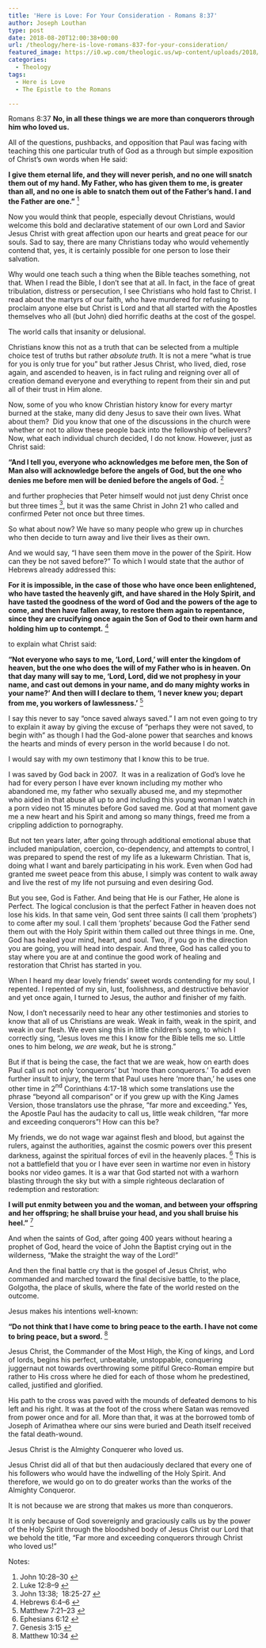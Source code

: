```yaml
---
title: 'Here is Love: For Your Consideration - Romans 8:37'
author: Joseph Louthan
type: post
date: 2018-08-20T12:00:38+00:00
url: /theology/here-is-love-romans-837-for-your-consideration/
featured_image: https://i0.wp.com/theologic.us/wp-content/uploads/2018/08/MV5BMTI2OTA1MTEzMV5BMl5BanBnXkFtZTcwMzg1NTIyMw@@._V1_SX1777_CR001777927_AL_.jpg?resize=825%2C510
categories:
  - Theology
tags:
  - Here is Love
  - The Epistle to the Romans

---
```

<p class="p1">
  Romans 8:37<i> </i><b>No, in all these things we are more than conquerors through him who loved us.</b>
</p>

<p class="p1">
  All of the questions, pushbacks, and opposition that Paul was facing with teaching this one particular truth of God as a through but simple exposition of Christ’s own words when He said:
</p>

<p class="p1">
  <b>I give them eternal life, and they will never perish, and no one will snatch them out of my hand. </b><i> </i><b>My Father, who has given them to me, is greater than all, and no one is able to snatch them out of the Father’s hand. </b><i> </i><b>I and the Father are one.”</b> <a class="simple-footnote" title="John 10:28–30" id="return-note-3850-1" href="#note-3850-1"><sup>1</sup></a>
</p>

<p class="p1">
  Now you would think that people, especially devout Christians, would welcome this bold and declarative statement of our own Lord and Savior Jesus Christ with great affection upon our hearts and great peace for our souls. Sad to say, there are many Christians today who would vehemently contend that, yes, it is certainly possible for one person to lose their salvation.
</p>

<p class="p1">
  Why would one teach such a thing when the Bible teaches something, not that. When I read the Bible, I don’t see that at all. In fact, in the face of great tribulation, distress or persecution, I see Christians who hold fast to Christ. I read about the martyrs of our faith, who have murdered for refusing to proclaim anyone else but Christ is Lord and that all started with the Apostles themselves who all (but John) died horrific deaths at the cost of the gospel.
</p>

<p class="p1">
  The world calls that insanity or delusional.
</p>

<p class="p1">
  Christians know this not as a truth that can be selected from a multiple choice test of truths but rather <i>absolute truth.</i> It is not a mere “what is true for you is only true for you” but rather Jesus Christ, who lived, died, rose again, and ascended to heaven, is in fact ruling and reigning over all of creation demand everyone and everything to repent from their sin and put all of their trust in Him alone.
</p>

<p class="p1">
  Now, some of you who know Christian history know for every martyr burned at the stake, many did deny Jesus to save their own lives. What about them?<span class="Apple-converted-space">  </span>Did you know that one of the discussions in the church were whether or not to allow these people back into the fellowship of believers? Now, what each individual church decided, I do not know. However, just as Christ said:
</p>

<p class="p1">
  <b>“And I tell you, everyone who acknowledges me before men, the Son of Man also will acknowledge before the angels of God, </b><i> </i><b>but the one who denies me before men will be denied before the angels of God.</b> <a class="simple-footnote" title="Luke 12:8–9" id="return-note-3850-2" href="#note-3850-2"><sup>2</sup></a>
</p>

<p class="p1">
  and further prophecies that Peter himself would not just deny Christ once but three times <a class="simple-footnote" title="John 13:38;  18:25-27" id="return-note-3850-3" href="#note-3850-3"><sup>3</sup></a>, but it was the same Christ in John 21 who called and confirmed Peter not once but three times.
</p>

<p class="p1">
  So what about now? We have so many people who grew up in churches who then decide to turn away and live their lives as their own.
</p>

<p class="p1">
  And we would say, “I have seen them move in the power of the Spirit. How can they be not saved before?” To which I would state that the author of Hebrews already addressed this:
</p>

<p class="p1">
  <b>For it is impossible, in the case of those who have once been enlightened, who have tasted the heavenly gift, and have shared in the Holy Spirit, </b><i> </i><b>and have tasted the goodness of the word of God and the powers of the age to come, </b><i> </i><b>and then have fallen away, to restore them again to repentance, since they are crucifying once again the Son of God to their own harm and holding him up to contempt.</b> <a class="simple-footnote" title="Hebrews 6:4–6" id="return-note-3850-4" href="#note-3850-4"><sup>4</sup></a>
</p>

<p class="p1">
  to explain what Christ said:
</p>

<p class="p1">
  <b>“Not everyone who says to me, ‘Lord, Lord,’ will enter the kingdom of heaven, but the one who does the will of my Father who is in heaven. </b><i> </i><b>On that day many will say to me, ‘Lord, Lord, did we not prophesy in your name, and cast out demons in your name, and do many mighty works in your name?’ </b><i> </i><b>And then will I declare to them, ‘I never knew you; depart from me, you workers of lawlessness.’</b> <a class="simple-footnote" title="Matthew 7:21–23" id="return-note-3850-5" href="#note-3850-5"><sup>5</sup></a>
</p>

<p class="p1">
  I say this never to say “once saved always saved.” I am not even going to try to explain it away by giving the excuse of “perhaps they were not saved, to begin with” as though I had the God-alone power that searches and knows the hearts and minds of every person in the world because I do not.
</p>

<p class="p1">
  I would say with my own testimony that I know this to be true.
</p>

<p class="p1">
  I was saved by God back in 2007.<span class="Apple-converted-space">  </span>It was in a realization of God’s love he had for every person I have ever known including my mother who abandoned me, my father who sexually abused me, and my stepmother who aided in that abuse all up to and including this young woman I watch in a porn video not 15 minutes before God saved me. God at that moment gave me a new heart and his Spirit and among so many things, freed me from a crippling addiction to pornography.
</p>

<p class="p1">
  But not ten years later, after going through additional emotional abuse that included manipulation, coercion, co-dependency, and attempts to control, I was prepared to spend the rest of my life as a lukewarm Christian. That is, doing what I want and barely participating in his work. Even when God had granted me sweet peace from this abuse, I simply was content to walk away and live the rest of my life not pursuing and even desiring God.
</p>

<p class="p1">
  But you see, God is Father. And being that He is our Father, He alone is Perfect. The logical conclusion is that the perfect Father in heaven does not lose his kids. In that same vein, God sent three saints (I call them ‘prophets’) to come after my soul. I call them ‘prophets’ because God the Father send them out with the Holy Spirit within them called out three things in me. One, God has healed your mind, heart, and soul. Two, if you go in the direction you are going, you will head into despair. And three, God has called you to stay where you are at and continue the good work of healing and restoration that Christ has started in you.
</p>

<p class="p1">
  When I heard my dear lovely friends’ sweet words contending for my soul, I repented. I repented of my sin, lust, foolishness, and destructive behavior and yet once again, I turned to Jesus, the author and finisher of my faith.
</p>

<p class="p1">
  Now, I don’t necessarily need to hear any other testimonies and stories to know that all of us Christians are weak. Weak in faith, weak in the spirit, and weak in our flesh. We even sing this in little children’s song, to which I correctly sing, “Jesus loves me this I know for the Bible tells me so. Little ones to him belong, <i>we are weak</i>, but he is strong.”
</p>

<p class="p1">
  But if that is being the case, the fact that we are weak, how on earth does Paul call us not only ‘conquerors’ but &#8216;more than conquerors.’ To add even further insult to injury, the term that Paul uses here ‘more than,’ he uses one other time in 2<span class="s1"><sup>nd</sup></span> Corinthians 4:17-18 which some translations use the phrase “beyond all comparison” or if you grew up with the King James Version, those translators use the phrase, “far more and exceeding.” Yes, the Apostle Paul has the audacity to call us, little weak children, &#8220;far more and exceeding conquerors&#8221;! How can this be?
</p>

<p class="p1">
  My friends, we do not wage war against flesh and blood, but against the rulers, against the authorities, against the cosmic powers over this present darkness, against the spiritual forces of evil in the heavenly places. <a class="simple-footnote" title="Ephesians 6:12" id="return-note-3850-6" href="#note-3850-6"><sup>6</sup></a> This is not a battlefield that you or I have ever seen in wartime nor even in history books nor video games. It is a war that God started not with a warhorn blasting through the sky but with a simple righteous declaration of redemption and restoration:
</p>

<p class="p1">
  <b>I will put enmity between you and the woman, and between your offspring and her offspring; he shall bruise your head, and you shall bruise his heel.”</b> <a class="simple-footnote" title="Genesis 3:15" id="return-note-3850-7" href="#note-3850-7"><sup>7</sup></a>
</p>

<p class="p1">
  And when the saints of God, after going 400 years without hearing a prophet of God, heard the voice of John the Baptist crying out in the wilderness, “Make the straight the way of the Lord!”
</p>

<p class="p1">
  And then the final battle cry that is the gospel of Jesus Christ, who commanded and marched toward the final decisive battle, to the place, Golgotha, the place of skulls, where the fate of the world rested on the outcome.
</p>

<p class="p1">
  Jesus makes his intentions well-known:
</p>

<p class="p1">
  <b>“Do not think that I have come to bring peace to the earth. I have not come to bring peace, but a sword.</b> <a class="simple-footnote" title="Matthew 10:34" id="return-note-3850-8" href="#note-3850-8"><sup>8</sup></a>
</p>

<p class="p1">
  Jesus Christ, the Commander of the Most High, the King of kings, and Lord of lords, begins his perfect, unbeatable, unstoppable, conquering juggernaut not towards overthrowing some pitiful Greco-Roman empire but rather to His cross where he died for each of those whom he predestined, called, justified and glorified.
</p>

<p class="p1">
  His path to the cross was paved with the mounds of defeated demons to his left and his right. It was at the foot of the cross where Satan was removed from power once and for all. More than that, it was at the borrowed tomb of Joseph of Arimathea where our sins were buried and Death itself received the fatal death-wound.
</p>

<p class="p1">
  Jesus Christ is the Almighty Conquerer who loved us.
</p>

<p class="p1">
  Jesus Christ did all of that but then audaciously declared that every one of his followers who would have the indwelling of the Holy Spirit. And therefore, we would go on to do greater works than the works of the Almighty Conqueror.
</p>

<p class="p1">
  It is not because we are strong that makes us more than conquerors.
</p>

<p class="p1">
  It is only because of God sovereignly and graciously calls us by the power of the Holy Spirit through the bloodshed body of Jesus Christ our Lord that we behold the title, “Far more and exceeding conquerors through Christ who loved us!”
</p>

<div class="simple-footnotes">
  <p class="notes">
    Notes:
  </p>
  
  <ol>
    <li id="note-3850-1">
      John 10:28–30 <a href="#return-note-3850-1">&#8617;</a>
    </li>
    <li id="note-3850-2">
      Luke 12:8–9 <a href="#return-note-3850-2">&#8617;</a>
    </li>
    <li id="note-3850-3">
      John 13:38;<span class="Apple-converted-space">  </span>18:25-27 <a href="#return-note-3850-3">&#8617;</a>
    </li>
    <li id="note-3850-4">
      Hebrews 6:4–6 <a href="#return-note-3850-4">&#8617;</a>
    </li>
    <li id="note-3850-5">
      Matthew 7:21–23 <a href="#return-note-3850-5">&#8617;</a>
    </li>
    <li id="note-3850-6">
      Ephesians 6:12 <a href="#return-note-3850-6">&#8617;</a>
    </li>
    <li id="note-3850-7">
      Genesis 3:15 <a href="#return-note-3850-7">&#8617;</a>
    </li>
    <li id="note-3850-8">
      Matthew 10:34 <a href="#return-note-3850-8">&#8617;</a>
    </li>
  </ol>
</div>